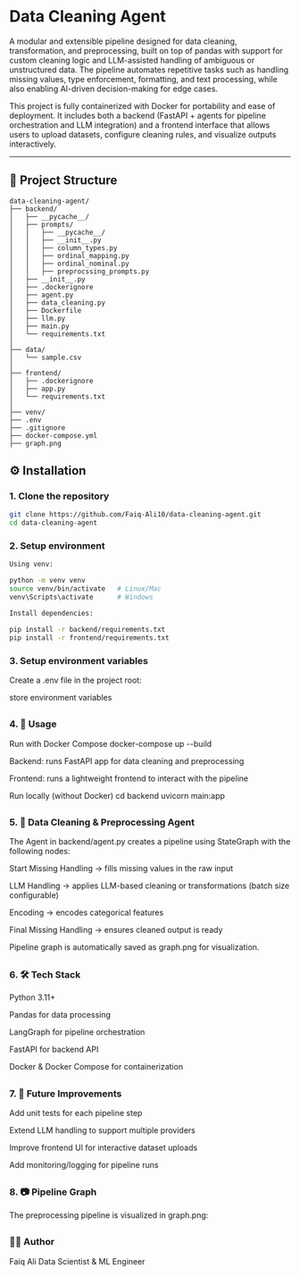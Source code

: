 # Data Cleaning Agent

A modular and extensible pipeline designed for data cleaning, transformation, and preprocessing, built on top of pandas with support for custom cleaning logic and LLM-assisted handling of ambiguous or unstructured data.
The pipeline automates repetitive tasks such as handling missing values, type enforcement, formatting, and text processing, while also enabling AI-driven decision-making for edge cases.

This project is fully containerized with Docker for portability and ease of deployment. It includes both a backend (FastAPI + agents for pipeline orchestration and LLM integration) and a frontend interface that allows users to upload datasets, configure cleaning rules, and visualize outputs interactively.

---

## 📂 Project Structure

```
data-cleaning-agent/
├── backend/
│   ├── __pycache__/
│   ├── prompts/
│   │   ├── __pycache__/
│   │   ├── __init__.py
│   │   ├── column_types.py
│   │   ├── ordinal_mapping.py
│   │   ├── ordinal_nominal.py
│   │   ├── preprocssing_prompts.py
│   ├── __init__.py
│   ├── .dockerignore
│   ├── agent.py
│   ├── data_cleaning.py
│   ├── Dockerfile
│   ├── llm.py
│   ├── main.py
│   └── requirements.txt
│
├── data/
│   └── sample.csv
│
├── frontend/
│   ├── .dockerignore
│   ├── app.py
│   └── requirements.txt
│
├── venv/
├── .env
├── .gitignore
├── docker-compose.yml
├── graph.png

```

## ⚙️ Installation

### 1. Clone the repository
```bash
git clone https://github.com/Faiq-Ali10/data-cleaning-agent.git
cd data-cleaning-agent
```

### 2. Setup environment
```bash
Using venv:

python -m venv venv
source venv/bin/activate   # Linux/Mac
venv\Scripts\activate      # Windows

Install dependencies:

pip install -r backend/requirements.txt
pip install -r frontend/requirements.txt
```

### 3. Setup environment variables

Create a .env file in the project root:

store environment variables

##
### 4. 🚀 Usage
Run with Docker Compose
docker-compose up --build


Backend: runs FastAPI app for data cleaning and preprocessing

Frontend: runs a lightweight frontend to interact with the pipeline

Run locally (without Docker)
cd backend
uvicorn main:app

##
### 5. 🔄 Data Cleaning & Preprocessing Agent

The Agent in backend/agent.py creates a pipeline using StateGraph with the following nodes:

Start Missing Handling → fills missing values in the raw input

LLM Handling → applies LLM-based cleaning or transformations (batch size configurable)

Encoding → encodes categorical features

Final Missing Handling → ensures cleaned output is ready

Pipeline graph is automatically saved as graph.png for visualization.

##
### 6. 🛠 Tech Stack

Python 3.11+

Pandas for data processing

LangGraph for pipeline orchestration

FastAPI for backend API

Docker & Docker Compose for containerization

##
### 7. 📌 Future Improvements

Add unit tests for each pipeline step

Extend LLM handling to support multiple providers

Improve frontend UI for interactive dataset uploads

Add monitoring/logging for pipeline runs

##
### 8. 📷 Pipeline Graph

The preprocessing pipeline is visualized in graph.png:

##
### 👨‍💻 Author

Faiq Ali
Data Scientist & ML Engineer